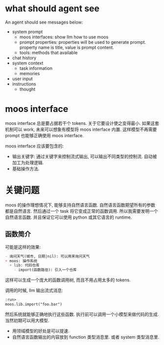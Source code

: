 # what should agent see

An agent should see messages below:

+ system prompt
  - moos interfaces: show llm how to use moos
  - prompt properties: properties will be used to generate prompt. property name is title, value is prompt content.
  - tools: methods that available
+ chat history
+ system context
  - task information
  - memories
+ user input
+ instructions
  - thought


# moos interface

moos interface 总是要占据若干个 tokens. 关于它要设计使之变得最小. 如果这套机制可以 work, 未来可以想象有模型将 moos interface 内置.
这样模型不再需要 prompt 也能够正确使用 moos interface. 

moos interface 应该要包含的: 

* 输出关键字: 通过关键字来控制流式输出, 可以输出不同类型的控制流. 自动被加工为处理逻辑. 
* 基础操作方法. 

# 关键问题

moos 的操作理想情况下, 能够支持自然语言函数. 自然语言函数期望所有的参数都是自然语言. 
然后通过一个 task 将它变成正常的函数调用. 
所以我需要发明一个自然语言函数. 并且保证它可以使用 python 或其它语言的 runtime. 

## 函数简介

可能是这样的效果: 
```markdown
- 询问天气(城市, 日期|nil): 可以用来询问天气
+ moos: 操作系统
  + lib: 代码仓库
    - import(函数路径): 引入一个仓库
```

这样可以生成一个庞大的函数调用树, 而且不用占用太多的 tokens.

调用的时候, llm 输出流式消息: 
```markdown
:run>
moos.lib.import("foo.bar")
```

然后系统就能够正确地执行这些函数. 执行前可以调用一个小模型来做代码的生成. 当然初期可以用大模型.
- 用领域模型的好处是可以提速.
- 自然语言函数输出的内容放到 function 类型消息里. 或者 system 类型消息里. 


